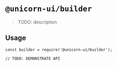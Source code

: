 # `@unicorn-ui/builder`

> TODO: description

## Usage

```
const builder = require('@unicorn-ui/builder');

// TODO: DEMONSTRATE API
```
